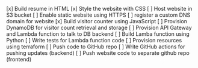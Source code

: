 [x] Build resume in HTML
[x] Style the website with CSS
[ ] Host website in S3 bucket
[ ] Enable static website using HTTPS
[ ] register a custom DNS domain for website
[x] Build visitor counter using JavaScript
[ ] Provision DynamoDB for visitor count retrieval and storage
[ ] Provision API Gateway and Lambda function to talk to DB backend
[ ] Build Lamba function using Python
[ ] Write tests for Lambda function code
[ ] Provision resources using terraform 
[ ] Push code to GitHub repo 
[ ] Write GitHub actions for pushing updates (backend)
[ ] Push website code to separate github repo (frontend)